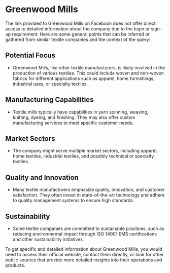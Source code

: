 # Greenwood Mills

The link provided to Greenwood Mills on Facebook does not offer direct access to detailed information about the company due to the login or sign-up requirement. Here are some general points that can be inferred or gathered from similar textile companies and the context of the query:

## Potential Focus

- Greenwood Mills, like other textile manufacturers, is likely involved in the production of various textiles. This could include woven and non-woven fabrics for different applications such as apparel, home furnishings, industrial uses, or specialty textiles.

## Manufacturing Capabilities

- Textile mills typically have capabilities in yarn spinning, weaving, knitting, dyeing, and finishing. They may also offer custom manufacturing services to meet specific customer needs.

## Market Sectors

- The company might serve multiple market sectors, including apparel, home textiles, industrial textiles, and possibly technical or specialty textiles.

## Quality and Innovation

- Many textile manufacturers emphasize quality, innovation, and customer satisfaction. They often invest in state-of-the-art technology and adhere to quality management systems to ensure high standards.

## Sustainability

- Some textile companies are committed to sustainable practices, such as reducing environmental impact through ISO 14001 EMS certifications and other sustainability initiatives.

To get specific and detailed information about Greenwood Mills, you would need to access their official website, contact them directly, or look for other public sources that provide more detailed insights into their operations and products.